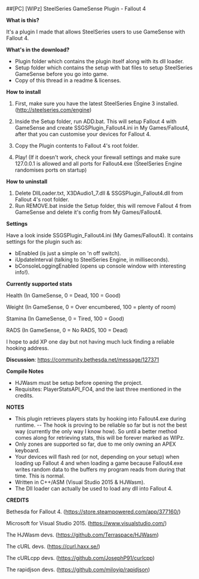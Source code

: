 ##[PC] [WIPz] SteelSeries GameSense Plugin - Fallout 4

**What is this?**

It's a plugin I made that allows SteelSeries users to use GameSense with Fallout 4.

**What's in the download?**

- Plugin folder which contains the plugin itself along with its dll loader.
- Setup folder which contains the setup with bat files to setup SteelSeries GameSense before you go into game.
- Copy of this thread in a readme & licenses.

**How to install**

1. First, make sure you have the latest SteelSeries Engine 3 installed. (http://steelseries.com/engine)

2. Inside the Setup folder, run ADD.bat. This will setup Fallout 4 with GameSense and create SSGSPlugin_Fallout4.ini in My Games/Fallout4, after that you can customise your devices for Fallout 4.

3. Copy the Plugin contents to Fallout 4's root folder.

4. Play! (If it doesn't work, check your firewall settings and make sure 127.0.0.1 is allowed and all ports for Fallout4.exe (SteelSeries Engine randomises ports on startup)

**How to uninstall**

1. Delete DllLoader.txt, X3DAudio1_7.dll & SSGSPlugin_Fallout4.dll from Fallout 4's root folder.
2. Run REMOVE.bat inside the Setup folder, this will remove Fallout 4 from GameSense and delete it's config from My Games/Fallout4.

**Settings**

Have a look inside SSGSPlugin_Fallout4.ini (My Games/Fallout4). It contains settings for the plugin such as:
- bEnabled (is just a simple on 'n off switch).
- iUpdateInterval (talking to SteelSeries Engine, in milliseconds).
- bConsoleLoggingEnabled (opens up console window with interesting info!).

**Currently supported stats**

Health (In GameSense, 0 = Dead, 100 = Good)

Weight (In GameSense, 0 = Over encumbered, 100 = plenty of room)

Stamina (In GameSense, 0 = Tired, 100 = Good)

RADS (In GameSense, 0 = No RADS, 100 = Dead)

I hope to add XP one day but not having much luck finding a reliable hooking address.

**Discussion**: https://community.bethesda.net/message/127371

**Compile Notes**

- HJWasm must be setup before opening the project.
- Requisites: PlayerStatsAPI_FO4, and the last three mentioned in the credits.

**NOTES**

- This plugin retrieves players stats by hooking into Fallout4.exe during runtime.
-- The hook is proving to be reliable so far but is not the best way (currently the only way I know how). So until a better method comes along for retrieving stats, this will be forever marked as WIPz.
- Only zones are supported so far, due to me only owning an APEX keyboard.
- Your devices will flash red (or not, depending on your setup) when loading up Fallout 4 and when loading a game because Fallout4.exe writes random data to the buffers my program reads from during that time. This is normal.
- Written in C++/ASM (Visual Studio 2015 & HJWasm).
- The Dll loader can actually be used to load any dll into Fallout 4.

**CREDITS**

Bethesda for Fallout 4. (https://store.steampowered.com/app/377160/)

Microsoft for Visual Studio 2015. (https://www.visualstudio.com/)

The HJWasm devs. (https://github.com/Terraspace/HJWasm)

The cURL devs. (https://curl.haxx.se/)

The cURLcpp devs. (https://github.com/JosephP91/curlcpp)

The rapidjson devs. (https://github.com/miloyip/rapidjson)
